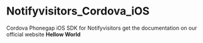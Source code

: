 # Notifyvisitors_Cordova_iOS
Cordova Phonegap iOS SDK for Notifyvisitors
get the documentation on our official website 
**Hellow World**
